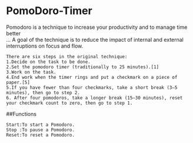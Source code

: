 # PomoDoro-Timer

Pomodoro is a technique to increase your productivity and to manage time better  
... A goal of the technique is to reduce the impact of internal and external interruptions on focus and flow. 

```
There are six steps in the original technique:
1.Decide on the task to be done.
2.Set the pomodoro timer (traditionally to 25 minutes).[1]
3.Work on the task.
4.End work when the timer rings and put a checkmark on a piece of paper.[5]
5.If you have fewer than four checkmarks, take a short break (3–5 minutes), then go to step 2.
6. After four pomodoros, take a longer break (15–30 minutes), reset your checkmark count to zero, then go to step 1.
```
##Functions

```
Start:To start a Pomodoro.
Stop :To pause a Pomodoro.
Reset:To reset a Pomodoro.
